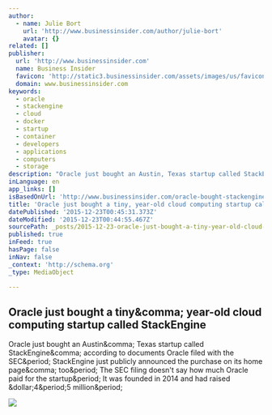 ```yaml
---
author:
  - name: Julie Bort
    url: 'http://www.businessinsider.com/author/julie-bort'
    avatar: {}
related: []
publisher:
  url: 'http://www.businessinsider.com'
  name: Business Insider
  favicon: 'http://static3.businessinsider.com/assets/images/us/favicons/favicon.ico?v=zXXjpe0lwg'
  domain: www.businessinsider.com
keywords:
  - oracle
  - stackengine
  - cloud
  - docker
  - startup
  - container
  - developers
  - applications
  - computers
  - storage
description: "Oracle just bought an Austin, Texas startup called StackEngine, according to documents Oracle filed with the SEC. StackEngine just publicly announced the purchase on its home page, too. The SEC filing doesn't say how much Oracle paid for the startup. It was founded in 2014 and had raised $4.5 million."
inLanguage: en
app_links: []
isBasedOnUrl: 'http://www.businessinsider.com/oracle-bought-stackengine-2015-12'
title: 'Oracle just bought a tiny, year-old cloud computing startup called StackEngine'
datePublished: '2015-12-23T00:45:31.373Z'
dateModified: '2015-12-23T00:44:55.467Z'
sourcePath: _posts/2015-12-23-oracle-just-bought-a-tiny-year-old-cloud-computing-startup.md
published: true
inFeed: true
hasPage: false
inNav: false
_context: 'http://schema.org'
_type: MediaObject

---
```

<article style=""><h1>Oracle just bought a tiny&amp;comma; year-old cloud computing startup called StackEngine</h1><p>Oracle just bought an Austin&amp;comma; Texas startup called StackEngine&amp;comma; according to documents Oracle filed with the SEC&amp;period; StackEngine just publicly announced the purchase on its home page&amp;comma; too&amp;period; The SEC filing doesn't say how much Oracle paid for the startup&amp;period; It was founded in 2014 and had raised &amp;dollar;4&amp;period;5 million&amp;period;</p><img src="http://static6.businessinsider.com/image/5674921f72f2c1de008b6ee8-1190-625/oracle-just-bought-a-tiny-year-old-cloud-computing-startup-called-stackengine.jpg" /></article>